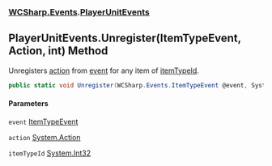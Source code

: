 ### [WCSharp.Events](WCSharp.Events.md 'WCSharp.Events').[PlayerUnitEvents](WCSharp.Events.PlayerUnitEvents.md 'WCSharp.Events.PlayerUnitEvents')

## PlayerUnitEvents.Unregister(ItemTypeEvent, Action, int) Method

Unregisters [action](WCSharp.Events.PlayerUnitEvents.Unregister(WCSharp.Events.ItemTypeEvent,System.Action,int).md#WCSharp.Events.PlayerUnitEvents.Unregister(WCSharp.Events.ItemTypeEvent,System.Action,int).action 'WCSharp.Events.PlayerUnitEvents.Unregister(WCSharp.Events.ItemTypeEvent, System.Action, int).action') from [event](WCSharp.Events.PlayerUnitEvents.Unregister(WCSharp.Events.ItemTypeEvent,System.Action,int).md#WCSharp.Events.PlayerUnitEvents.Unregister(WCSharp.Events.ItemTypeEvent,System.Action,int).event 'WCSharp.Events.PlayerUnitEvents.Unregister(WCSharp.Events.ItemTypeEvent, System.Action, int).event') for any item of [itemTypeId](WCSharp.Events.PlayerUnitEvents.Unregister(WCSharp.Events.ItemTypeEvent,System.Action,int).md#WCSharp.Events.PlayerUnitEvents.Unregister(WCSharp.Events.ItemTypeEvent,System.Action,int).itemTypeId 'WCSharp.Events.PlayerUnitEvents.Unregister(WCSharp.Events.ItemTypeEvent, System.Action, int).itemTypeId').

```csharp
public static void Unregister(WCSharp.Events.ItemTypeEvent @event, System.Action action, int itemTypeId);
```
#### Parameters

<a name='WCSharp.Events.PlayerUnitEvents.Unregister(WCSharp.Events.ItemTypeEvent,System.Action,int).event'></a>

`event` [ItemTypeEvent](WCSharp.Events.ItemTypeEvent.md 'WCSharp.Events.ItemTypeEvent')

<a name='WCSharp.Events.PlayerUnitEvents.Unregister(WCSharp.Events.ItemTypeEvent,System.Action,int).action'></a>

`action` [System.Action](https://docs.microsoft.com/en-us/dotnet/api/System.Action 'System.Action')

<a name='WCSharp.Events.PlayerUnitEvents.Unregister(WCSharp.Events.ItemTypeEvent,System.Action,int).itemTypeId'></a>

`itemTypeId` [System.Int32](https://docs.microsoft.com/en-us/dotnet/api/System.Int32 'System.Int32')